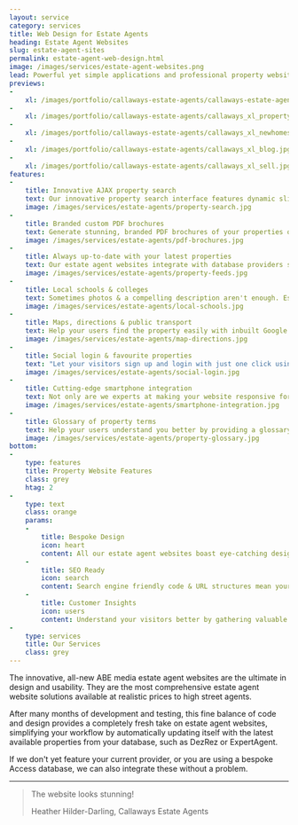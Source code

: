 ```yaml
---
layout: service
category: services
title: Web Design for Estate Agents
heading: Estate Agent Websites
slug: estate-agent-sites
permalink: estate-agent-web-design.html
image: /images/services/estate-agent-websites.png
lead: Powerful yet simple applications and professional property websites for estate & letting agents, offering the best in user-experience, whilst automating the task of selling property online.
previews:
-
    xl: /images/portfolio/callaways-estate-agents/callaways-estate-agents-homepage_xl.jpg
-
    xl: /images/portfolio/callaways-estate-agents/callaways_xl_property.jpg
-
    xl: /images/portfolio/callaways-estate-agents/callaways_xl_newhomes.jpg
-
    xl: /images/portfolio/callaways-estate-agents/callaways_xl_blog.jpg
-
    xl: /images/portfolio/callaways-estate-agents/callaways_xl_sell.jpg
features:
-
    title: Innovative AJAX property search
    text: Our innovative property search interface features dynamic sliders & instant property search results and is easily accessible from all pages of the site. This means it's not only child's play to use, but the search results update as the user selects their property preferences, thus allowing them to get a peek at properties they might not otherwise have seen.
    image: /images/services/estate-agents/property-search.jpg
-
    title: Branded custom PDF brochures
    text: Generate stunning, branded PDF brochures of your properties on-the-fly, customisable by the users, who select data they would like included (such as photos, floor plans, EPCs etc.) and create the brochure with one click, thus saving paper and ink - your contribution towards saving the environment.
    image: /images/services/estate-agents/pdf-brochures.jpg
-
    title: Always up-to-date with your latest properties
    text: Our estate agent websites integrate with database providers such as DezRez and are therefore always up-to-date with your latest properties without having to be entered in multiple places.<br> Use a different provider than DezRez, or even your own custom database? No problem! We can integrate most systems and don't even charge extra for major providers!
    image: /images/services/estate-agents/property-feeds.jpg
-
    title: Local schools & colleges
    text: Sometimes photos & a compelling description aren't enough. Especially when selling to families it's important for them to know what kind of education is available in the near vicinity. Forget having to spend hours manually compiling that data for your properties, our estate agent websites display a map showing your visitors all the local schools & colleges with links to Ofsted inspection data and exam performance results completely hands-free!
    image: /images/services/estate-agents/local-schools.jpg
-
    title: Maps, directions & public transport
    text: Help your users find the property easily with inbuilt Google Maps, featuring directions for driving, cycling and walking, as well as train & bus connections with live departure times. <br>Google Maps also features local amenities such as restaurants, sports clubs, shops & churches.
    image: /images/services/estate-agents/map-directions.jpg
-
    title: Social login & favourite properties
    text: "Let your visitors sign up and login with just one click using social profiles such as Google, LinkedIn or Facebook which, according to a case study by Janrain.com, has proven to increase registration rates by up to 50%. Potential clients can start adding properties to favourites in seconds, without the hassle of creating and remembering yet another username & password."
    image: /images/services/estate-agents/social-login.jpg
-
    title: Cutting-edge smartphone integration
    text: Not only are we experts at making your website responsive for mobile devices, we also integrate various types of QR codes. These include property specifications QR codes on the listings, to allow users to easily download the information to their phone, and contact QR codes on the contact & team pages to save your company and staff details to their phone without any hassle.
    image: /images/services/estate-agents/smartphone-integration.jpg
-
    title: Glossary of property terms
    text: Help your users understand you better by providing a glossary of property terms, which connects to all other parts of the site, including property listings and blog posts.<br> Property jargon is explained by simply hovering over a word in the copy, making your site more user-friendly, even to first-time buyers and landlords.
    image: /images/services/estate-agents/property-glossary.jpg
bottom:
-
    type: features
    title: Property Website Features
    class: grey
    htag: 2
-
    type: text
    class: orange
    params:
    -
        title: Bespoke Design
        icon: heart
        content: All our estate agent websites boast eye-catching designs built around your brand to represent your business in the best possible way.
    -
        title: SEO Ready
        icon: search
        content: Search engine friendly code & URL structures mean your website already comes optimised for maximum search engine performance.
    -
        title: Customer Insights
        icon: users
        content: Understand your visitors better by gathering valuable insights, thus increasing conversions, turning casual browsers into clients. 
-
    type: services
    title: Our Services
    class: grey
---
```

The innovative, all-new ABE media estate agent websites are the ultimate in design and usability. They are the most comprehensive estate agent website solutions available at realistic prices to high street agents.

After many months of development and testing, this fine balance of code and design provides a completely fresh take on estate agent websites, simplifying your workflow by automatically updating itself with the latest available properties from your database, such as DezRez or ExpertAgent. 
 
If we don't yet feature your current provider, or you are using a bespoke Access database, we can also integrate these without a problem.

<hr>

<blockquote>
        <p>The website looks stunning!</p>
        <footer>Heather Hilder-Darling, Callaways Estate Agents</footer>
      </blockquote>